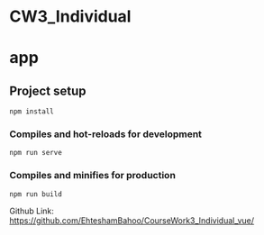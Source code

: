 # CW3_Individual

# app

## Project setup
```
npm install
```

### Compiles and hot-reloads for development
```
npm run serve
```

### Compiles and minifies for production
```
npm run build
```

Github Link: https://github.com/EhteshamBahoo/CourseWork3_Individual_vue/
